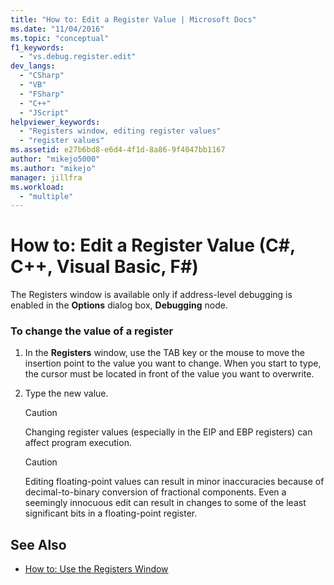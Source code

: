 ```yaml
---
title: "How to: Edit a Register Value | Microsoft Docs"
ms.date: "11/04/2016"
ms.topic: "conceptual"
f1_keywords:
  - "vs.debug.register.edit"
dev_langs:
  - "CSharp"
  - "VB"
  - "FSharp"
  - "C++"
  - "JScript"
helpviewer_keywords:
  - "Registers window, editing register values"
  - "register values"
ms.assetid: e27b6bd8-e6d4-4f1d-8a86-9f4047bb1167
author: "mikejo5000"
ms.author: "mikejo"
manager: jillfra
ms.workload:
  - "multiple"
---
```

# How to: Edit a Register Value (C#, C++, Visual Basic, F#)

The Registers window is available only if address-level debugging is enabled in the **Options** dialog box, **Debugging** node.

### To change the value of a register

1. In the **Registers** window, use the TAB key or the mouse to move the insertion point to the value you want to change. When you start to type, the cursor must be located in front of the value you want to overwrite.

2. Type the new value.

    > [!CAUTION]
    >  Changing register values (especially in the EIP and EBP registers) can affect program execution.

    > [!CAUTION]
    >  Editing floating-point values can result in minor inaccuracies because of decimal-to-binary conversion of fractional components. Even a seemingly innocuous edit can result in changes to some of the least significant bits in a floating-point register.

## See Also
- [How to: Use the Registers Window](../debugger/how-to-use-the-registers-window.md)